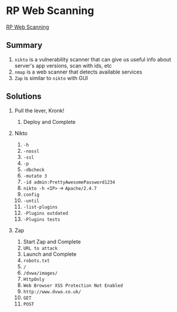 # RP Web Scanning

[RP Web Scanning](https://tryhackme.com/room/rpwebscanning)

## Summary

1. `nikto` is a vulnerability scanner that can give us useful info about server's app versions, scan with ids, etc
2. `nmap` is a web scanner that detects available services
3. `Zap` is similar to `nikto` with GUI

## Solutions

1. Pull the lever, Kronk!

   1. Deploy and Complete

2. Nikto

   1. `-h`
   2. `-nossl`
   3. `-ssl`
   4. `-p`
   5. `-dbcheck`
   6. `-mutate 3`
   7. `-id admin:PrettyAwesomePassword1234`
   8. `nikto -h <IP>` -> `Apache/2.4.7`
   9. `config`
   10. `-until`
   11. `-list-plugins`
   12. `-Plugins outdated`
   13. `-Plugins tests`

3. Zap

   1. Start Zap and Complete
   2. `URL to attack`
   3. Launch and Complete
   4. `robots.txt`
   5. `/`
   6. `/dvwa/images/`
   7. `HttpOnly`
   8. `Web Browser XSS Protection Not Enabled`
   9. `http://www.dvwa.co.uk/`
   10. `GET`
   11. `POST`
